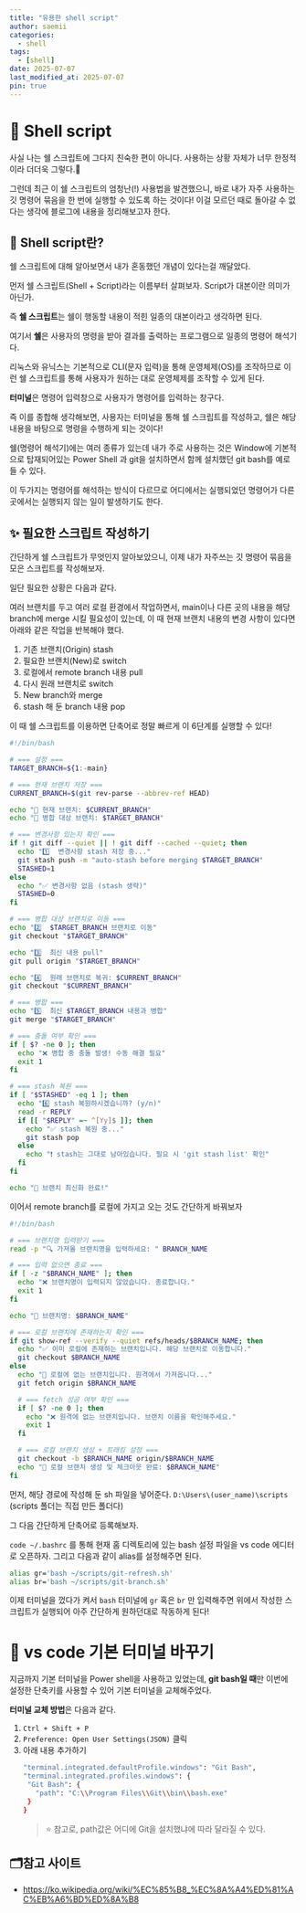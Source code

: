 ```yaml
---
title: "유용한 shell script"
author: saemii
categories:
  - shell
tags:
  - [shell]
date: 2025-07-07
last_modified_at: 2025-07-07
pin: true
---
```


# 🎀 Shell script

사실 나는 쉘 스크립트에 그다지 친숙한 편이 아니다. 사용하는 상황 자체가 너무 한정적이라 더더욱 그렇다.🤔

그런데 최근 이 쉘 스크립트의 엄청난(!) 사용법을 발견했으니, 바로 내가 자주 사용하는 깃 명령어 묶음을 한 번에 실행할 수 있도록 하는 것이다! 이걸 모르던 때로 돌아갈 수 없다는 생각에 블로그에 내용을 정리해보고자 한다.

## 👀 Shell script란?

쉘 스크립트에 대해 알아보면서 내가 혼동했던 개념이 있다는걸 깨달았다.

먼저 쉘 스크립트(Shell + Script)라는 이름부터 살펴보자.
Script가 대본이란 의미가 아닌가.

즉 **쉘 스크립트**는 쉘이 행동할 내용이 적힌 일종의 대본이라고 생각하면 된다.

여기서 **쉘**은 사용자의 명령을 받아 결과를 출력하는 프로그램으로 일종의 명령어 해석기다.

리눅스와 유닉스는 기본적으로 CLI(문자 입력)을 통해 운영체제(OS)를 조작하므로 이런 쉘 스크립트를 통해 사용자가 원하는 대로 운영체제를 조작할 수 있게 된다.

**터미널**은 명령어 입력창으로 사용자가 명령어를 입력하는 창구다.

즉 이를 종합해 생각해보면,
사용자는 터미널을 통해 쉘 스크립트를 작성하고, 쉘은 해당 내용을 바탕으로 명령을 수행하게 되는 것이다!

쉘(명령어 해석기)에는 여러 종류가 있는데 내가 주로 사용하는 것은 Window에 기본적으로 탑재되어있는 Power Shell 과 git을 설치하면서 함께 설치했던 git bash를 예로 들 수 있다.

이 두가지는 명령어를 해석하는 방식이 다르므로 어디에서는 실행되었던 명령어가 다른 곳에서는 실행되지 않는 일이 발생하기도 한다.

## ✨ 필요한 스크립트 작성하기

간단하게 쉘 스크립트가 무엇인지 알아보았으니, 이제 내가 자주쓰는 깃 명령어 묶음을 모은 스크립트를 작성해보자.

일단 필요한 상황은 다음과 같다.

여러 브랜치를 두고 여러 로컬 환경에서 작업하면서, main이나 다른 곳의 내용을 해당 branch에 merge 시킬 필요성이 있는데, 이 때 현재 브랜치 내용의 변경 사항이 있다면 아래와 같은 작업을 반복해야 했다.

1. 기존 브랜치(Origin) stash
2. 필요한 브랜치(New)로 switch
3. 로컬에서 remote branch 내용 pull
4. 다시 원래 브랜치로 switch
5. New branch와 merge
6. stash 해 둔 branch 내용 pop

이 때 쉘 스크립트를 이용하면 단축어로 정말 빠르게 이 6단계를 실행할 수 있다!

```bash
#!/bin/bash

# === 설정 ===
TARGET_BRANCH=${1:-main}

# === 현재 브랜치 저장 ===
CURRENT_BRANCH=$(git rev-parse --abbrev-ref HEAD)

echo "🔄 현재 브랜치: $CURRENT_BRANCH"
echo "📍 병합 대상 브랜치: $TARGET_BRANCH"

# === 변경사항 있는지 확인 ===
if ! git diff --quiet || ! git diff --cached --quiet; then
  echo "1️⃣  변경사항 stash 저장 중..."
  git stash push -m "auto-stash before merging $TARGET_BRANCH"
  STASHED=1
else
  echo "✅ 변경사항 없음 (stash 생략)"
  STASHED=0
fi

# === 병합 대상 브랜치로 이동 ===
echo "2️⃣  $TARGET_BRANCH 브랜치로 이동"
git checkout "$TARGET_BRANCH"

echo "3️⃣  최신 내용 pull"
git pull origin "$TARGET_BRANCH"

echo "4️⃣  원래 브랜치로 복귀: $CURRENT_BRANCH"
git checkout "$CURRENT_BRANCH"

# === 병합 ===
echo "5️⃣  최신 $TARGET_BRANCH 내용과 병합"
git merge "$TARGET_BRANCH"

# === 충돌 여부 확인 ===
if [ $? -ne 0 ]; then
  echo "❌ 병합 중 충돌 발생! 수동 해결 필요"
  exit 1
fi

# === stash 복원 ===
if [ "$STASHED" -eq 1 ]; then
  echo "6️⃣ stash 복원하시겠습니까? (y/n)"
  read -r REPLY
  if [[ "$REPLY" =~ ^[Yy]$ ]]; then
    echo "✅ stash 복원 중..."
    git stash pop
  else
    echo "❗ stash는 그대로 남아있습니다. 필요 시 'git stash list' 확인"
  fi
fi

echo "🎉 브랜치 최신화 완료!"
```

이어서 remote branch를 로컬에 가지고 오는 것도 간단하게 바꿔보자

```bash
#!/bin/bash

# === 브랜치명 입력받기 ===
read -p "🔍 가져올 브랜치명을 입력하세요: " BRANCH_NAME

# === 입력 없으면 종료 ===
if [ -z "$BRANCH_NAME" ]; then
  echo "❌ 브랜치명이 입력되지 않았습니다. 종료합니다."
  exit 1
fi

echo "📍 브랜치명: $BRANCH_NAME"

# === 로컬 브랜치에 존재하는지 확인 ===
if git show-ref --verify --quiet refs/heads/$BRANCH_NAME; then
  echo "✅ 이미 로컬에 존재하는 브랜치입니다. 해당 브랜치로 이동합니다."
  git checkout $BRANCH_NAME
else
  echo "🔄 로컬에 없는 브랜치입니다. 원격에서 가져옵니다..."
  git fetch origin $BRANCH_NAME

  # === fetch 성공 여부 확인 ===
  if [ $? -ne 0 ]; then
    echo "❌ 원격에 없는 브랜치입니다. 브랜치 이름을 확인해주세요."
    exit 1
  fi

  # === 로컬 브랜치 생성 + 트래킹 설정 ===
  git checkout -b $BRANCH_NAME origin/$BRANCH_NAME
  echo "🎉 로컬 브랜치 생성 및 체크아웃 완료: $BRANCH_NAME"
fi
```

먼저, 해당 경로에 작성해 둔 sh 파일을 넣어준다. `D:\Users\(user_name)\scripts`
(scripts 폴더는 직접 만든 폴더다)

그 다음 간단하게 단축어로 등록해보자.

`code ~/.bashrc` 를 통해 현재 홈 디렉토리에 있는 bash 설정 파일을 vs code 에디터로 오픈하자.
그리고 다음과 같이 alias를 설정해주면 된다.

```bash
alias gr='bash ~/scripts/git-refresh.sh'
alias br='bash ~/scripts/git-branch.sh'
```

이제 터미널을 껐다가 켜서 `bash` 터미널에 `gr` 혹은 `br` 만 입력해주면 위에서 작성한 스크립트가 실행되어 아주 간단하게 원하던대로 작동하게 된다!

# 🎁 vs code 기본 터미널 바꾸기

지금까지 기본 터미널을 Power shell을 사용하고 있었는데,
**git bash일 때**만 이번에 설정한 단축키를 사용할 수 있어 기본 터미널을 교체해주었다.

**터미널 교체 방법**은 다음과 같다.

1. `Ctrl + Shift + P`
2. `Preference: Open User Settings(JSON)` 클릭
3. 아래 내용 추가하기
   ```bash
   "terminal.integrated.defaultProfile.windows": "Git Bash",
   "terminal.integrated.profiles.windows": {
    "Git Bash": {
      "path": "C:\\Program Files\\Git\\bin\\bash.exe"
    }
   }
   ```
   > :star: 참고로, path값은 어디에 Git을 설치했냐에 따라 달라질 수 있다.

## 🗂️참고 사이트

- <https://ko.wikipedia.org/wiki/%EC%85%B8_%EC%8A%A4%ED%81%AC%EB%A6%BD%ED%8A%B8>

